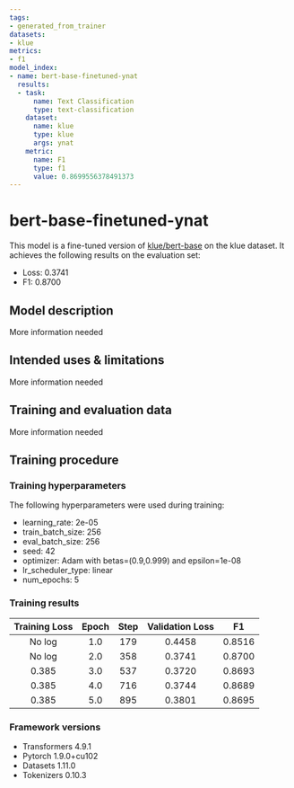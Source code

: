 ```yaml
---
tags:
- generated_from_trainer
datasets:
- klue
metrics:
- f1
model_index:
- name: bert-base-finetuned-ynat
  results:
  - task:
      name: Text Classification
      type: text-classification
    dataset:
      name: klue
      type: klue
      args: ynat
    metric:
      name: F1
      type: f1
      value: 0.8699556378491373
---
```


<!-- This model card has been generated automatically according to the information the Trainer had access to. You
should probably proofread and complete it, then remove this comment. -->

# bert-base-finetuned-ynat

This model is a fine-tuned version of [klue/bert-base](https://huggingface.co/klue/bert-base) on the klue dataset.
It achieves the following results on the evaluation set:
- Loss: 0.3741
- F1: 0.8700

## Model description

More information needed

## Intended uses & limitations

More information needed

## Training and evaluation data

More information needed

## Training procedure

### Training hyperparameters

The following hyperparameters were used during training:
- learning_rate: 2e-05
- train_batch_size: 256
- eval_batch_size: 256
- seed: 42
- optimizer: Adam with betas=(0.9,0.999) and epsilon=1e-08
- lr_scheduler_type: linear
- num_epochs: 5

### Training results

| Training Loss | Epoch | Step | Validation Loss | F1     |
|:-------------:|:-----:|:----:|:---------------:|:------:|
| No log        | 1.0   | 179  | 0.4458          | 0.8516 |
| No log        | 2.0   | 358  | 0.3741          | 0.8700 |
| 0.385         | 3.0   | 537  | 0.3720          | 0.8693 |
| 0.385         | 4.0   | 716  | 0.3744          | 0.8689 |
| 0.385         | 5.0   | 895  | 0.3801          | 0.8695 |


### Framework versions

- Transformers 4.9.1
- Pytorch 1.9.0+cu102
- Datasets 1.11.0
- Tokenizers 0.10.3
